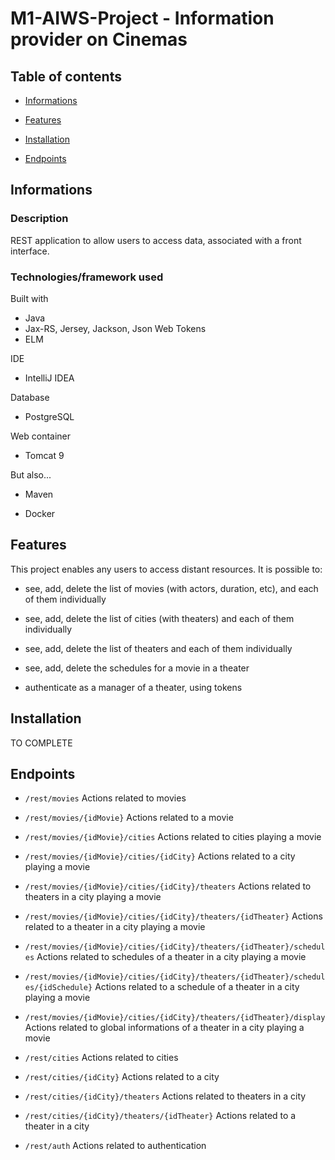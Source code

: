 # M1-AIWS-Project - Information provider on Cinemas

## Table of contents

- [Informations](#Informations)

- [Features](#Features)

- [Installation](#Installation)

- [Endpoints](#Endpoints)

## Informations

### Description

REST application to allow users to access data, associated with a front interface.

### Technologies/framework used

Built with

- Java
- Jax-RS, Jersey, Jackson, Json Web Tokens
- ELM

IDE 

- IntelliJ IDEA  

Database

- PostgreSQL

Web container

- Tomcat 9

But also...

- Maven

- Docker

## Features

This project enables any users to access distant resources. It is possible to:

- see, add, delete the list of movies (with actors, duration, etc), and each of them individually

- see, add, delete the list of cities (with theaters) and each of them individually

- see, add, delete the list of theaters and each of them individually

- see, add, delete the schedules for a movie in a theater

- authenticate as a manager of a theater, using tokens

## Installation

TO COMPLETE

## Endpoints

- `/rest/movies` Actions related to movies

- `/rest/movies/{idMovie}` Actions related to a movie

- `/rest/movies/{idMovie}/cities` Actions related to cities playing a movie

- `/rest/movies/{idMovie}/cities/{idCity}` Actions related to a city playing a movie

- `/rest/movies/{idMovie}/cities/{idCity}/theaters` Actions related to theaters in a city playing a movie

- `/rest/movies/{idMovie}/cities/{idCity}/theaters/{idTheater}` Actions related to a theater in a city playing a movie

- `/rest/movies/{idMovie}/cities/{idCity}/theaters/{idTheater}/schedules` Actions related to schedules of a theater in a city playing a movie

- `/rest/movies/{idMovie}/cities/{idCity}/theaters/{idTheater}/schedules/{idSchedule}` Actions related to a schedule of a theater in a city playing a movie

- `/rest/movies/{idMovie}/cities/{idCity}/theaters/{idTheater}/display` Actions related to global informations of a theater in a city playing a movie

- `/rest/cities` Actions related to cities

- `/rest/cities/{idCity}` Actions related to a city

- `/rest/cities/{idCity}/theaters` Actions related to theaters in a city

- `/rest/cities/{idCity}/theaters/{idTheater}` Actions related to a theater in a city

- `/rest/auth` Actions related to authentication
